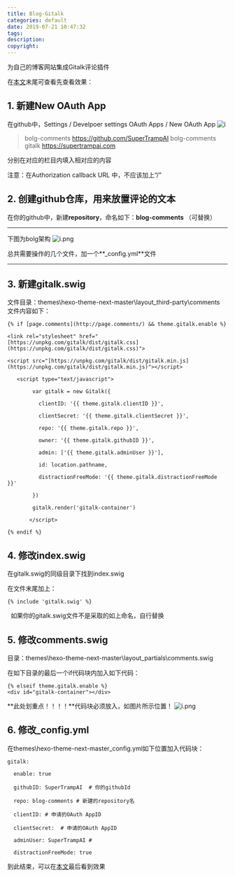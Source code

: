 ```yaml
---
title: Blog-Gitalk
categories: default
date: 2019-07-21 10:47:32
tags:
description:
copyright:
---
```


为自己的博客网站集成Gitalk评论插件

<!-- more -->

在[本文]((https://supertrampai.com/2019/06/01/%E5%85%A5%E5%9D%91%E7%88%AC%E8%99%AB/#more))末尾可查看先查看效果：

## 1. 新建New OAuth App
在github中，Settings  /  Develpoer settings OAuth Apps  /  New OAuth App
![i](https://upload-images.jianshu.io/upload_images/4319370-52969fe1eb3f8d33.png?imageMogr2/auto-orient/strip%7CimageView2/2/w/1240)

> bolg-comments
> https://github.com/SuperTrampAI
> bolg-comments gitalk
> https://supertrampai.com

分别在对应的栏目内填入相对应的内容

注意：在Authorization callback URL 中，不应该加上“/”

## 2. 创建github仓库，用来放置评论的文本

在你的github中，新建**repository**，命名如下：**blog-comments** （可替换）

---

下图为bolg架构
![i.png](https://upload-images.jianshu.io/upload_images/4319370-2d8126af3b3979f1.png?imageMogr2/auto-orient/strip%7CimageView2/2/w/1240)

总共需要操作的几个文件，加一个**_config.yml**文件

---

## 3. 新建gitalk.swig
文件目录：themes\hexo-theme-next-master\layout\_third-party\comments
文件内容如下：
```
{% if [page.comments](http://page.comments/) && theme.gitalk.enable %}

<link rel="stylesheet" href="[https://unpkg.com/gitalk/dist/gitalk.css](https://unpkg.com/gitalk/dist/gitalk.css)">

<script src="[https://unpkg.com/gitalk/dist/gitalk.min.js](https://unpkg.com/gitalk/dist/gitalk.min.js)"></script>

   <script type="text/javascript">

        var gitalk = new Gitalk({

          clientID: '{{ theme.gitalk.clientID }}',

          clientSecret: '{{ theme.gitalk.clientSecret }}',

          repo: '{{ theme.gitalk.repo }}',

          owner: '{{ theme.gitalk.githubID }}',

          admin: ['{{ theme.gitalk.adminUser }}'],

          id: location.pathname,

          distractionFreeMode: '{{ theme.gitalk.distractionFreeMode }}'

        })

        gitalk.render('gitalk-container')

       </script>

{% endif %}
```

## 4. 修改index.swig
在gitalk.swig的同级目录下找到index.swig

在文件末尾加上：

```
{% include 'gitalk.swig' %}
```
 
如果你的gitalk.swig文件不是采取的如上命名，自行替换

## 5. 修改comments.swig
目录：themes\hexo-theme-next-master\layout\_partials\comments.swig

在如下目录的最后一个if代码块内加入如下代码：
```
{% elseif theme.gitalk.enable %}
<div id="gitalk-container"></div>
```

**此处划重点！！！！**代码块必须放入，如图片所示位置！
![i.png](https://upload-images.jianshu.io/upload_images/4319370-d6a70bc0d0ff782c.png?imageMogr2/auto-orient/strip%7CimageView2/2/w/1240)

## 6. 修改_config.yml

在themes\hexo-theme-next-master\_config.yml如下位置加入代码块：
```
gitalk:

  enable: true

  githubID: SuperTrampAI  # 你的githubId

  repo: blog-comments # 新建的repository名

  clientID: # 申请的OAuth AppID

  clientSecret:  # 申请的OAuth AppID

  adminUser: SuperTrampAI # 

  distractionFreeMode: true
```

到此结束，可以在[本文](https://supertrampai.com/2019/06/01/%E5%85%A5%E5%9D%91%E7%88%AC%E8%99%AB/#more)最后看到效果
